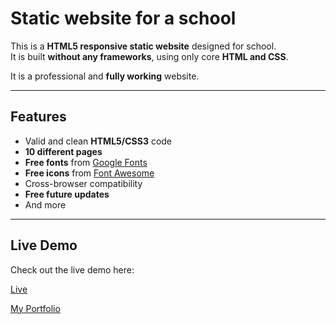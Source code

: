 # Static website for a school

This is a **HTML5 responsive static website** designed for school.  
It is built **without any frameworks**, using only core **HTML and CSS**.  

It is a professional and **fully working** website.

---

## Features

- Valid and clean **HTML5/CSS3** code  
- **10 different pages**  
- **Free fonts** from [Google Fonts](https://fonts.google.com/)  
- **Free icons** from [Font Awesome](https://fontawesome.com/)  
- Cross-browser compatibility  
- **Free future updates**  
- And more  

---

## Live Demo

Check out the live demo here:  

[Live](https://omsaiinternational.netlify.app/)

[My Portfolio](https://ajeetverma.netlify.app/)

